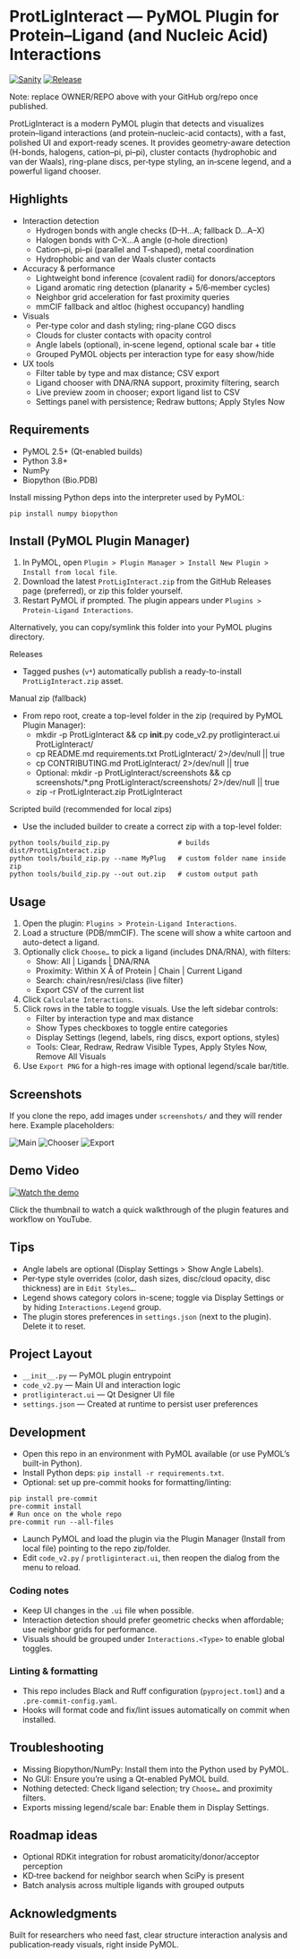 # ProtLigInteract — PyMOL Plugin for Protein–Ligand (and Nucleic Acid) Interactions

[![Sanity](https://github.com/OWNER/REPO/actions/workflows/sanity.yml/badge.svg)](https://github.com/OWNER/REPO/actions/workflows/sanity.yml)
[![Release](https://github.com/OWNER/REPO/actions/workflows/release.yml/badge.svg)](https://github.com/OWNER/REPO/actions/workflows/release.yml)

Note: replace OWNER/REPO above with your GitHub org/repo once published.

ProtLigInteract is a modern PyMOL plugin that detects and visualizes protein–ligand interactions (and protein–nucleic-acid contacts), with a fast, polished UI and export-ready scenes. It provides geometry-aware detection (H-bonds, halogens, cation–pi, pi–pi), cluster contacts (hydrophobic and van der Waals), ring-plane discs, per‑type styling, an in‑scene legend, and a powerful ligand chooser.

## Highlights

- Interaction detection
  - Hydrogen bonds with angle checks (D–H…A; fallback D…A–X)
  - Halogen bonds with C–X…A angle (σ‑hole direction)
  - Cation–pi, pi–pi (parallel and T‑shaped), metal coordination
  - Hydrophobic and van der Waals cluster contacts
- Accuracy & performance
  - Lightweight bond inference (covalent radii) for donors/acceptors
  - Ligand aromatic ring detection (planarity + 5/6‑member cycles)
  - Neighbor grid acceleration for fast proximity queries
  - mmCIF fallback and altloc (highest occupancy) handling
- Visuals
  - Per‑type color and dash styling; ring-plane CGO discs
  - Clouds for cluster contacts with opacity control
  - Angle labels (optional), in‑scene legend, optional scale bar + title
  - Grouped PyMOL objects per interaction type for easy show/hide
- UX tools
  - Filter table by type and max distance; CSV export
  - Ligand chooser with DNA/RNA support, proximity filtering, search
  - Live preview zoom in chooser; export ligand list to CSV
  - Settings panel with persistence; Redraw buttons; Apply Styles Now

## Requirements

- PyMOL 2.5+ (Qt-enabled builds)
- Python 3.8+
- NumPy
- Biopython (Bio.PDB)

Install missing Python deps into the interpreter used by PyMOL:

```
pip install numpy biopython
```

## Install (PyMOL Plugin Manager)

1. In PyMOL, open `Plugin > Plugin Manager > Install New Plugin > Install from local file`.
2. Download the latest `ProtLigInteract.zip` from the GitHub Releases page (preferred), or zip this folder yourself.
3. Restart PyMOL if prompted. The plugin appears under `Plugins > Protein-Ligand Interactions`.

Alternatively, you can copy/symlink this folder into your PyMOL plugins directory.

Releases
- Tagged pushes (`v*`) automatically publish a ready-to-install `ProtLigInteract.zip` asset.

Manual zip (fallback)
- From repo root, create a top-level folder in the zip (required by PyMOL Plugin Manager):
  - mkdir -p ProtLigInteract && cp __init__.py code_v2.py protliginteract.ui ProtLigInteract/
  - cp README.md requirements.txt ProtLigInteract/ 2>/dev/null || true
  - cp CONTRIBUTING.md ProtLigInteract/ 2>/dev/null || true
  - Optional: mkdir -p ProtLigInteract/screenshots && cp screenshots/*.png ProtLigInteract/screenshots/ 2>/dev/null || true
  - zip -r ProtLigInteract.zip ProtLigInteract

Scripted build (recommended for local zips)
- Use the included builder to create a correct zip with a top-level folder:

```
python tools/build_zip.py                 # builds dist/ProtLigInteract.zip
python tools/build_zip.py --name MyPlug   # custom folder name inside zip
python tools/build_zip.py --out out.zip   # custom output path
```

## Usage

1. Open the plugin: `Plugins > Protein-Ligand Interactions`.
2. Load a structure (PDB/mmCIF). The scene will show a white cartoon and auto-detect a ligand.
3. Optionally click `Choose…` to pick a ligand (includes DNA/RNA), with filters:
   - Show: All | Ligands | DNA/RNA
   - Proximity: Within X Å of Protein | Chain | Current Ligand
   - Search: chain/resn/resi/class (live filter)
   - Export CSV of the current list
4. Click `Calculate Interactions`.
5. Click rows in the table to toggle visuals. Use the left sidebar controls:
   - Filter by interaction type and max distance
   - Show Types checkboxes to toggle entire categories
   - Display Settings (legend, labels, ring discs, export options, styles)
   - Tools: Clear, Redraw, Redraw Visible Types, Apply Styles Now, Remove All Visuals
6. Use `Export PNG` for a high-res image with optional legend/scale bar/title.

## Screenshots

If you clone the repo, add images under `screenshots/` and they will render here. Example placeholders:

![Main](screenshots/main.png)
![Chooser](screenshots/chooser.png)
![Export](screenshots/export.png)

## Demo Video

[![Watch the demo](https://img.youtube.com/vi/ivQN7lLcBTU/0.jpg)](https://www.youtube.com/watch?v=ivQN7lLcBTU)

Click the thumbnail to watch a quick walkthrough of the plugin features and workflow on YouTube.

## Tips

- Angle labels are optional (Display Settings > Show Angle Labels).
- Per‑type style overrides (color, dash sizes, disc/cloud opacity, disc thickness) are in `Edit Styles…`.
- Legend shows category colors in-scene; toggle via Display Settings or by hiding `Interactions.Legend` group.
- The plugin stores preferences in `settings.json` (next to the plugin). Delete it to reset.

## Project Layout

- `__init__.py` — PyMOL plugin entrypoint
- `code_v2.py` — Main UI and interaction logic
- `protliginteract.ui` — Qt Designer UI file
- `settings.json` — Created at runtime to persist user preferences

## Development

- Open this repo in an environment with PyMOL available (or use PyMOL’s built-in Python).
- Install Python deps: `pip install -r requirements.txt`.
- Optional: set up pre-commit hooks for formatting/linting:

```
pip install pre-commit
pre-commit install
# Run once on the whole repo
pre-commit run --all-files
```
- Launch PyMOL and load the plugin via the Plugin Manager (Install from local file) pointing to the repo zip/folder.
- Edit `code_v2.py` / `protliginteract.ui`, then reopen the dialog from the menu to reload.

### Coding notes

- Keep UI changes in the `.ui` file when possible.
- Interaction detection should prefer geometric checks when affordable; use neighbor grids for performance.
- Visuals should be grouped under `Interactions.<Type>` to enable global toggles.

### Linting & formatting

- This repo includes Black and Ruff configuration (`pyproject.toml`) and a `.pre-commit-config.yaml`.
- Hooks will format code and fix/lint issues automatically on commit when installed.

## Troubleshooting

- Missing Biopython/NumPy: Install them into the Python used by PyMOL.
- No GUI: Ensure you’re using a Qt-enabled PyMOL build.
- Nothing detected: Check ligand selection; try `Choose…` and proximity filters.
- Exports missing legend/scale bar: Enable them in Display Settings.

## Roadmap ideas

- Optional RDKit integration for robust aromaticity/donor/acceptor perception
- KD‑tree backend for neighbor search when SciPy is present
- Batch analysis across multiple ligands with grouped outputs

## Acknowledgments

Built for researchers who need fast, clear structure interaction analysis and publication‑ready visuals, right inside PyMOL.
